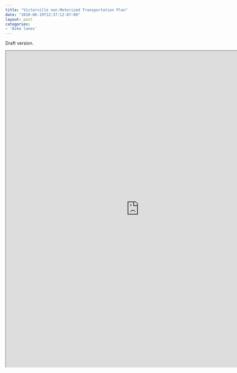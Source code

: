 ```yaml
---
title: "Victorville non-Motorized Transportation Plan"
date: "2010-06-19T12:37:12-07:00"
layout: post
categories:
- 'Bike lanes'
---
```


Draft version.

<iframe class="scribd_iframe_embed" data-aspect-ratio="1.293791574279379" height="1000" id="250093568" loading="lazy" scrolling="no" src="https://www.scribd.com/embeds/250093568/content" title="2010 Victorville Non-Motorized Transportation Plan" width="840"></iframe><script type="text/javascript">          (function() { var scribd = document.createElement("script"); scribd.type = "text/javascript"; scribd.async = true; scribd.src = "https://www.scribd.com/javascripts/embed_code/inject.js"; var s = document.getElementsByTagName("script")[0]; s.parentNode.insertBefore(scribd, s); })()        </script>